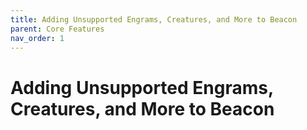 ```yaml
---
title: Adding Unsupported Engrams, Creatures, and More to Beacon
parent: Core Features
nav_order: 1
---
```

# Adding Unsupported Engrams, Creatures, and More to Beacon